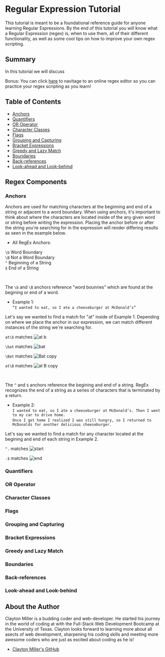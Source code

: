 # Regular Expression Tutorial

This tutorial is meant to be a foundational reference guide for anyone learning Regular Espressions.
By the end of this tutorial you will know what a Regular Expression (regex) is, when to use them, all of their different functionality, as well as some cool tips on how to improve your own regex scripting.

## Summary

In this tutorial we will discuss 

Bonus: You can click <span><a href="https://regexr.com/" target="_blank">here</a></span> to navitage to an online regex editor so you can practice your regex scripting as you learn!

## Table of Contents

- [Anchors](#anchors)
- [Quantifiers](#quantifiers)
- [OR Operator](#or-operator)
- [Character Classes](#character-classes)
- [Flags](#flags)
- [Grouping and Capturing](#grouping-and-capturing)
- [Bracket Expressions](#bracket-expressions)
- [Greedy and Lazy Match](#greedy-and-lazy-match)
- [Boundaries](#boundaries)
- [Back-references](#back-references)
- [Look-ahead and Look-behind](#look-ahead-and-look-behind)

## Regex Components

### Anchors   

Anchors are used for matching characters at the beginning and end of a string or adjacent to a word boundary. When using anchors, it's important to think about where the characters are located inside of the any given word or string before writing the expression. Placing the anchor before or after the string you're searching for in the expression will render differing results as seen in the example below. 

- All RegEx Anchors:

``\b`` Word Boundary          <br>
``\B`` Not a Word Boundary    <br>
``^``  Beginning of a String  <br>
``$``  End of a String        <br>


<br>

The ``\b`` and ``\B`` anchors reference "word bounries" which are found at the begining or end of a word. <br>

- Example 1: <br> ``“I wanted to eat, so I ate a cheeseburger at McDonald’s”``

Let's say we wanted to find a match for "at" inside of Example 1. Depending on where we place the anchor in our expression, we can match different instances of the string we're searching for.

``at\b`` matches
![at b](https://user-images.githubusercontent.com/87861603/143668111-d09e9dab-8c8b-446e-9d92-3a1015aca6b8.png)

``\bat`` matches
![bat](https://user-images.githubusercontent.com/87861603/143668121-9b15c968-0e47-4d39-b2d2-8e6241c497d6.png)

``\Bat`` matches
![Bat copy](https://user-images.githubusercontent.com/87861603/143668632-343e0bf7-2e93-44b8-90fb-851a1e4a7d8f.png)

``at\B`` matches
![at B copy](https://user-images.githubusercontent.com/87861603/143668637-94b003c6-e649-4f62-9db6-a39c3da139e1.png)

<br>

The ``^`` and ``$`` anchors reference the begining and end of a string. RegEx recognizes the end of a string as a series of characters that is terminated by a return.

- Example 2: <br> ``I wanted to eat, so I ate a cheeseburger at McDonald’s. Then I went to my car to drive home.`` <br>
``Once I got home I realized I was still hungry, so I returned to McDonalds for another delicious cheeseburger.``

Let's say we wanted to find a match for any character located at the begining and end of each string in Example 2.

``^.`` matches
![start](https://user-images.githubusercontent.com/87861603/143669695-dc055880-de23-41c3-91db-2519f23b76dd.png)

``.$`` matches
![end](https://user-images.githubusercontent.com/87861603/143669664-034ae01a-a819-4d4d-b42f-d530d59057ef.png)

### Quantifiers

### OR Operator

### Character Classes

### Flags

### Grouping and Capturing

### Bracket Expressions

### Greedy and Lazy Match

### Boundaries

### Back-references

### Look-ahead and Look-behind

## About the Author

Clayton Miller is a budding coder and web-developer. He started his journey in the world of coding at with the Full-Stack Web Development Bootcamp at the University of Texas. Clayton looks forward to learning more about all asects of web development, sharpening his coding skills and meeting more awesome coders who are just as excited about coding as he is!

- [Clayton Miller's GitHub](https://github.com/fremen432)
